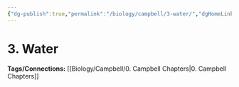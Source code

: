 ```yaml
---
{"dg-publish":true,"permalink":"/biology/campbell/3-water/","dgHomeLink":true,"dgPassFrontmatter":true}
---
```


# 3. Water
**Tags/Connections:**
[[Biology/Campbell/0. Campbell Chapters|0. Campbell Chapters]]